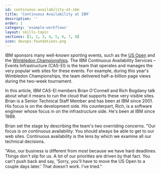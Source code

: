 ```yaml
---
id: continuous-availability-at-ibm
title: 'Continuous Availability at IBM'
description: ''
order: 1
category: 'example-workflows'
layout: skills-topic
sections: [1, 2, 3, 4, 5, 6, 7, 8]
icon: devops-foundations.png
---
```

IBM sponsors many well-known sporting events, such as the [US Open](http://www.usopen.org/index.html) and the [Wimbledon Championships](http://www.wimbledon.com/index.html). The IBM Continuous Availability Services – Events Infrastructure (CAS-EI) is the team that operates and manages the very popular web sites for these events. For example, during this year's Wimbledon Championships, the team delivered half-a-billion page views during the two-week tournament.

In this article, IBM CAS-EI members Brian O'Connell and Rich Bogdany talk about what it means to run the cloud that supports these very visible sites. Brian is a Senior Technical Staff Member and has been at IBM since 2001. His focus is on the development side. His counterpart, Rich, is a software engineer whose focus in on the infrastructure side. He's been at IBM since 1989.

Brian set the stage by describing the team's two overriding concerns. "Our focus is on continuous availability. You should always be able to get to our web sites. Continuous availability is the lens by which we examine all our technical decisions.

"Also, our business is different from most because we have hard deadlines. Things don't slip for us. A lot of our priorities are driven by that fact. You can't push back and say, 'Sorry, you'll have to move the US Open to a couple days later.' That doesn't work. I've tried."
